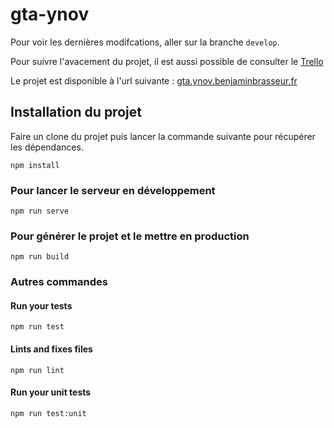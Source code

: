 # gta-ynov

Pour voir les dernières modifcations, aller sur la branche `develop`.

Pour suivre l'avacement du projet, il est aussi possible de consulter le [Trello](https://trello.com/b/1qy2WoFk/gta-ynov-vue)

Le projet est disponible à l'url suivante : [gta.ynov.benjaminbrasseur.fr](http://gta.ynov.benjaminbrasseur.fr)

## Installation du projet 

Faire un clone du projet puis lancer la commande suivante pour récupérer les dépendances.
```
npm install
```

### Pour lancer le serveur en développement
```
npm run serve
```

### Pour générer le projet et le mettre en production
```
npm run build
```

### Autres commandes

#### Run your tests
```
npm run test
```

#### Lints and fixes files
```
npm run lint
```

#### Run your unit tests
```
npm run test:unit
```
